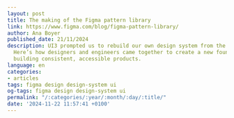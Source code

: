 ```yaml
---
layout: post
title: The making of the Figma pattern library
link: https://www.figma.com/blog/figma-pattern-library/
author: Ana Boyer
published_date: 21/11/2024
description: UI3 prompted us to rebuild our own design system from the ground up.
  Here’s how designers and engineers came together to create a new foundation for
  building consistent, accessible products.
language: en
categories:
- articles
tags: figma design design-system ui
og-tags: figma design design-system ui
permalink: "/:categories/:year/:month/:day/:title/"
date: '2024-11-22 11:57:41 +0100'
---
```

